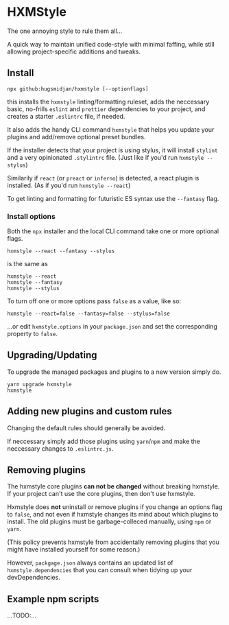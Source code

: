 # HXMStyle

The one annoying style to rule them all...

A quick way to maintain unified code-style with minimal faffing, while still allowing project-specific additions and tweaks.


## Install


```
npx github:hugsmidjan/hxmstyle [--optionflags]
```

this installs the `hxmstyle` linting/formatting ruleset, adds the neccessary basic, no-frills `eslint` and `prettier` dependencies to your project, and creates a starter `.eslintrc` file, if needed.

It also adds the handy CLI command `hxmstyle` that helps you update your plugins and add/remove optional preset bundles.

If the installer detects that your project is using stylus, it will install `stylint` and a very opinionated `.stylintrc` file. (Just like if you'd run `hxmstyle --stylus`)

Similarily if `react` (or `preact` or `inferno`) is detected, a react plugin is installed. (As if you'd run `hxmstyle --react`)

To get linting and formatting for futuristic ES syntax use the `--fantasy` flag.


### Install options

Both the `npx` installer and the local CLI command take one or more optional flags.

```
hxmstyle --react --fantasy --stylus
```

is the same as

```
hxmstyle --react
hxmstyle --fantasy
hxmstyle --stylus
```

To turn off one or more options pass `false` as a value, like so:

```
hxmstyle --react=false --fantasy=false --stylus=false
```

...or edit `hxmstyle.options` in your `package.json` and set the corresponding property to `false`.


## Upgrading/Updating

To upgrade the managed packages and plugins to a new version simply do.

```
yarn upgrade hxmstyle
hxmstyle
```


## Adding new plugins and custom rules

Changing the default rules should generally be avoided.

If neccessary simply add those plugins using `yarn`/`npm` and make the neccessary changes to `.eslintrc.js`.



## Removing plugins

The hxmstyle core plugins **can not be changed** without breaking hxmstyle. If your project can't use the core plugins, then don't use hxmstyle.

Hxmstyle does **not** uninstall or remove plugins if you change an options flag to `false`, and not even if hxmstyle changes its mind about which plugins to install. The old plugins must be garbage-colleced manually, using `npm` or `yarn`.

(This policy prevents hxmstyle from accidentally removing plugins that you might have installed yourself for some reason.)

However, `packgage.json` always contains an updated list of `hxmstyle.dependencies` that you can consult when tidying up your devDependencies.


## Example npm scripts

...TODO:...

